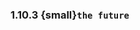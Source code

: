 ### 1.10.3 {small}`the future`

```{rubric} Development features
```

```{rubric} Docs
```

```{rubric} Bug fixes
```

```{rubric} Performance
```
